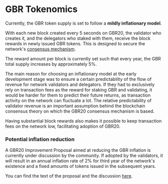 # GBR Tokenomics

Currently, the GBR token supply is set to follow a **mildly inflationary model**. 

With each new block created every 5 seconds on GBR20, the validator who creates it, and the delegators who staked with them, receive the block rewards in newly issued GBR tokens. This is designed to secure the network's [consensus mechanism](https://docs.gbrscan.com/general/fuse-network-blockchain/fuse-consensus). 

The reward amount per block is currently set such that every year, the GBR total supply increases by approximately 5%.

The main reason for choosing an inflationary model at the early development stage was to ensure a certain predictability of the flow of revenue for network validators and delegators. If they had to exclusively rely on transaction fees as the reward for staking GBR and validating, it would be harder for them to predict their future returns, as transaction activity on the network can fluctuate a lot. The relative predictability of validator revenue is an important assumption behind the blockchain consensus theory on which the GBR20 consensus mechanism is based.  

Having substantial block rewards also makes it possible to keep transaction fees on the network low, facilitating adoption of GBR20.

### Potential inflation reduction  

A GBR20 Improvement Proposal aimed at reducing the GBR inflation  is currently under discussion by the community. If adopted by the validators, it will result in an annual inflation rate of 2% for third year of the network's existence and a fixed amounts of tokens issued in the subsequent years.

You can find the text of the proposal and the discussion [here](https://forum.gbrscan.com/t/changing-fuse-network-inflation-rate/102).   
